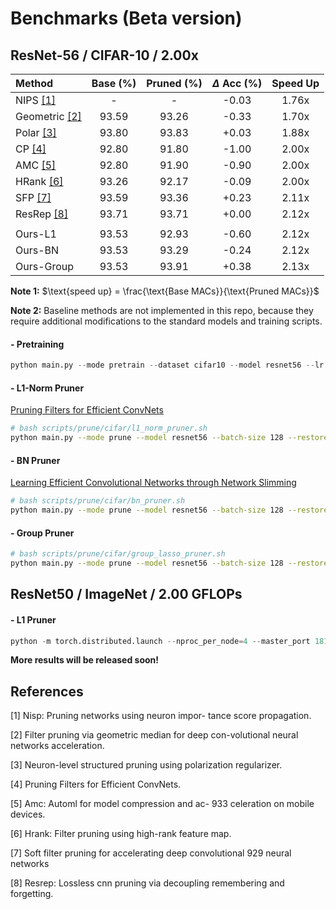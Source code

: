 # Benchmarks (Beta version)


## ResNet-56 / CIFAR-10 / 2.00x

| Method | Base (%) | Pruned (%) | $\Delta$ Acc (%) | Speed Up |
|:--    |:--:  |:--:    |:--: |:--:      |
| NIPS [[1]](#1)  | -    | -      |-0.03 | 1.76x    |
| Geometric [[2]](#2) | 93.59 | 93.26 | -0.33 | 1.70x |
| Polar [[3]](#3)  | 93.80 | 93.83 | +0.03 |1.88x |
| CP  [[4]](#4)   | 92.80 | 91.80 | -1.00 |2.00x |
| AMC [[5]](#5)   | 92.80 | 91.90 | -0.90 |2.00x |
| HRank [[6]](#6) | 93.26 | 92.17 | -0.09 |2.00x |
| SFP  [[7]](#7)  | 93.59 | 93.36 | +0.23 |2.11x |
| ResRep [[8]](#8) | 93.71 | 93.71 | +0.00 |2.12x |
||
| Ours-L1 | 93.53 | 92.93 | -0.60 | 2.12x |
| Ours-BN | 93.53 | 93.29 | -0.24 | 2.12x |
| Ours-Group | 93.53 | 93.91 | +0.38 | 2.13x |

**Note 1:** $\text{speed up} = \frac{\text{Base MACs}}{\text{Pruned MACs}}$

**Note 2:** Baseline methods are not implemented in this repo, because they require additional modifications to the standard models and training scripts.

#### - Pretraining
```python
python main.py --mode pretrain --dataset cifar10 --model resnet56 --lr 0.1 --total-epochs 200 --lr-decay-milestones 120,150,180 
```

#### - L1-Norm Pruner
[Pruning Filters for Efficient ConvNets](https://arxiv.org/abs/1608.08710)
```bash
# bash scripts/prune/cifar/l1_norm_pruner.sh
python main.py --mode prune --model resnet56 --batch-size 128 --restore run/cifar10/pretrain/cifar10_resnet56.pth --dataset cifar10  --method l1 --speed-up 2.11 --global-pruning
```

#### - BN Pruner
[Learning Efficient Convolutional Networks through Network Slimming](https://arxiv.org/abs/1708.06519)
```bash
# bash scripts/prune/cifar/bn_pruner.sh
python main.py --mode prune --model resnet56 --batch-size 128 --restore run/cifar10/pretrain/cifar10_resnet56.pth --dataset cifar10  --method slim --speed-up 2.11 --global-pruning --reg 1e-5
```

#### - Group Pruner
```bash
# bash scripts/prune/cifar/group_lasso_pruner.sh
python main.py --mode prune --model resnet56 --batch-size 128 --restore run/cifar10/pretrain/cifar10_resnet56.pth --dataset cifar10  --method group_lasso --speed-up 2.11 --global-pruning --reg 5e-4
```

## ResNet50 / ImageNet / 2.00 GFLOPs

#### - L1 Pruner
```python
python -m torch.distributed.launch --nproc_per_node=4 --master_port 18119 --use_env main_imagenet.py --model resnet50 --epochs 90 --batch-size 64 --lr-step-size 30 --lr 0.01 --prune --method l1 --pretrained --output-dir run/imagenet/resnet50_sl --target-flops 2.00 --cache-dataset --print-freq 100 --workers 16 --data-path PATH_TO_IMAGENET --output-dir PATH_TO_OUTPUT_DIR # &> output.log
```

**More results will be released soon!**

## References

<a id="1">[1]</a> Nisp: Pruning networks using neuron impor- tance score propagation. 

<a id="2">[2]</a> Filter pruning via geometric median for deep con-volutional neural networks acceleration. 

<a id="3">[3]</a> Neuron-level structured pruning using polarization regularizer.  

<a id="4">[4]</a> Pruning Filters for Efficient ConvNets.

<a id="5">[5]</a> Amc: Automl for model compression and ac- 933 celeration on mobile devices.

<a id="6">[6]</a> Hrank: Filter pruning using high-rank feature map.

<a id="7">[7]</a> Soft filter pruning for accelerating deep convolutional 929 neural networks

<a id="8">[8]</a> Resrep: Lossless cnn pruning via decoupling remembering and forgetting.
